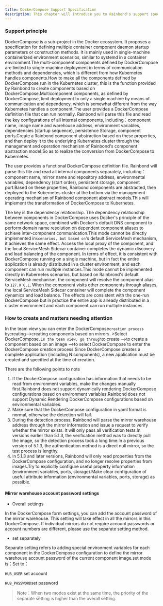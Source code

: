 ```yaml
---
title: DockerCompose Support Specification
description: This chapter will introduce you to Rainbond's support specification for creating multiple components based on DockerCompose configuration
---
```


### Support principle

DockerCompose is a sub-project in the Docker ecosystem. It proposes a specification for defining multiple container component daemon startup parameters or construction methods. It is mainly used in single-machine containerized environment scenarios, similar to systemd in a container environment.The multi-component components defined by DockerCompose are limited to single-machine deployment in terms of communication methods and dependencies, which is different from how Kubernetes handles components.How to make all the components defined by DockerCompose run in the Kubernetes cluster, this is the function provided by Rainbond to create components based on DockerCompose.Multicomponent components, as defined by DockerCompose, limit deployment to only a single machine by means of communication and dependency, which is somewhat different from the way Kubernetes handles a component.The user provides a DockerCompose definition file that can run normally. Rainbond will parse this file and read the key configurations of all internal components, including：component name, image name and warehouse address, environment variables, dependencies (startup sequence), persistence Storage, component ports.Create a Rainbond component abstraction based on these properties, and then deploy it to the underlying Kubernetes cluster through the management and operation mechanism of Rainbond's component abstraction model.So as to realize the conversion from DockerCompose to Kubernetes.

The user provides a functional DockerCompose definition file. Rainbond will parse this file and read all internal components separately, including：component name, mirror name and repository address, environmental variables, dependency (start order), persistent storage, component port.Based on these properties, Rainbond components are abstracted, then deployed to the Kubernetes cluster at the bottom via the management operating mechanism of Rainbond component abstract models.This will implement the transformation of DockerCompose to Kubernetes.

The key is the dependency relationship. The dependency relationship between components in DockerCompose uses Docker's principle of the same network space, combined with Docker's default DNS component to perform domain name resolution on dependent component aliases to achieve inter-component communication.This mode cannot be directly implemented in`scenarios, but based on`'s default ServiceMesh mechanism, it achieves the same effect. Access the local proxy of the component, and the local ServiceMesh Sidecar container completes the dynamic discovery and load balancing of the component. In terms of effect, it is consistent with DockerCompose running on a single machine, but in fact the entire application is already distributed in a cluster environment, and each component can run multiple instances.This mode cannot be implemented directly in Kubernetes scenarios, but based on Rainbrond's default ServiceMesh mechanism, the component will resolve the component alias to `127.0.0.1`. When the component visits other components through aliases, the local ServiceMesh Sidecar container will complete the component dynamics and load balance. The effects are consistent with the one-run DockerCompose but in practice the entire app is already distributed in a cluster environment and each component can run multiple instances.

### How to create and matters needing attention

In the team view you can enter the DockerCompose`creation process by`creating-->creating components based on mirrors. >Select DockerCompose`.In the team view, go through`to create -->to create a component based on an image -->to select DockerCompose\`to enter the DockerCompose creation process.Since DockerCompose creates a complete application (including N components), a new application must be created and specified at the time of creation.

There are the following points to note

1. If the DockerCompose configuration has information that needs to be read from environment variables, make the changes manually first.Rainbond does not support dynamically rendering DockerCompose configurations based on environment variables.Rainbond does not support Dynamic Rendering DockerCompose configurations based on environmental variables.
2. Make sure that the DockerCompose configuration in yaml format is normal, otherwise the detection will fail.
3. During the detection process, Rainbond will parse the mirror warehouse address through the mirror information and issue a request to verify whether the mirror exists. It will only pass all verification tests.In versions earlier than 5.1.3, the verification method was to directly pull the image, so the detection process took a long time.In a previous version of 5.1.3, the authentication method is a direct null mirror, so the test process is lengthy.
4. In 5.1.3 and later versions, Rainbond will only read properties from the DockerCompose configuration, and no longer resolve properties from images.Try to explicitly configure useful property information (environment variables, ports, storage).Make clear configuration of useful attribute information (environmental variables, ports, storage) as possible.

#### Mirror warehouse account password settings

- Overall settings

In the DockerCompose form settings, you can add the account password of the mirror warehouse. This setting will take effect in all the mirrors in this DockerCompose. If individual mirrors do not require account passwords or account numbers are different, please use the separate setting method.

- set separately

Separate setting refers to adding special environment variables for each component in the DockerCompose configuration to define the mirror warehouse account password of the current component image.set mode is：Set to：

`HUB_USER` set account

`HUB_PASSWORD`set password

> Note：When two modes exist at the same time, the priority of the separate setting is higher than the overall setting.
